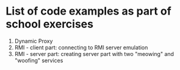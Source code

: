 # List of code examples as part of school exercises

1. Dynamic Proxy
2. RMI - client part: connecting to RMI server emulation
3. RMI - server part: creating server part with two "meowing" and "woofing" services
